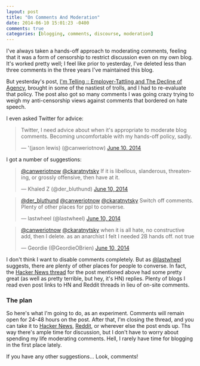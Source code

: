 ```yaml
---
layout: post
title: "On Comments And Moderation"
date: 2014-06-10 15:01:23 -0400
comments: true
categories: [blogging, comments, discourse, moderation]
---
```


I've always taken a hands-off approach to moderating comments, feeling that it was a form of censorship to restrict discussion even on my own blog. It's worked pretty well; I feel like prior to yesterday, I've deleted less than three comments in the three years I've maintained this blog.

But yesterday's post, [I'm Telling :: Employer-Tattling and The Decline of Agency](http://decomplecting.org/blog/2014/06/09/im-telling/), brought in some of the nastiest of trolls, and I had to re-evaluate that policy. The post also got so many comments I was going crazy trying to weigh my anti-censorship views against comments that bordered on hate speech.

<!--more-->

I even asked Twitter for advice:

<blockquote class="twitter-tweet" lang="en"><p>Twitter, I need advice about when it&#39;s appropriate to moderate blog comments. Becoming uncomfortable with my hands-off policy, sadly.</p>&mdash; &#39;(jason lewis) (@canweriotnow) <a href="https://twitter.com/canweriotnow/statuses/476164584227602432">June 10, 2014</a></blockquote>
<script async src="//platform.twitter.com/widgets.js" charset="utf-8"></script>

I got a number of suggestions:

<blockquote class="twitter-tweet" data-conversation="none" lang="en"><p><a href="https://twitter.com/canweriotnow">@canweriotnow</a> <a href="https://twitter.com/ckaratnytsky">@ckaratnytsky</a> If it is libellous, slanderous, threatening, or grossly offensive, then have at it.</p>&mdash; Khaled Z (@der_bluthund) <a href="https://twitter.com/der_bluthund/statuses/476165033773514752">June 10, 2014</a></blockquote>
<script async src="//platform.twitter.com/widgets.js" charset="utf-8"></script>

<blockquote class="twitter-tweet" data-conversation="none" lang="en"><p><a href="https://twitter.com/der_bluthund">@der_bluthund</a> <a href="https://twitter.com/canweriotnow">@canweriotnow</a> <a href="https://twitter.com/ckaratnytsky">@ckaratnytsky</a> Switch off comments. Plenty of other places for ppl to converse.</p>&mdash; lastwheel (@lastwheel) <a href="https://twitter.com/lastwheel/statuses/476165712986513408">June 10, 2014</a></blockquote>
<script async src="//platform.twitter.com/widgets.js" charset="utf-8"></script>

<blockquote class="twitter-tweet" data-conversation="none" lang="en"><p><a href="https://twitter.com/canweriotnow">@canweriotnow</a> <a href="https://twitter.com/ckaratnytsky">@ckaratnytsky</a> when it is all hate, no constructive add, then I delete. as an anarchist I felt I needed 2B hands off. not true</p>&mdash; Geordie (@GeordieOBrien) <a href="https://twitter.com/GeordieOBrien/statuses/476166503600259072">June 10, 2014</a></blockquote>
<script async src="//platform.twitter.com/widgets.js" charset="utf-8"></script>

I don't think I want to disable comments completely. But as [@lastwheel](https://twitter.com/lastwheel) suggests, there are plenty of other places for people to converse. In fact, the [Hacker News thread](https://news.ycombinator.com/item?id=7869644) for the post mentioned above had some pretty great (as well as pretty terrible, but hey, it's HN) replies. Plenty of blogs I read even post links to HN and Reddit threads in lieu of on-site comments.

### The plan

So here's what I'm going to do, as an experiment. Comments will remain open for 24-48 hours on the post. After that, I'm closing the thread, and you can take it to [Hacker News](http://news.ycombinator.com), [Reddit](http://reddit.com), or wherever else the post ends up. Ths way there's ample time for discussion, but I don't have to worry about spending my life moderating comments. Hell, I rarely have time for blogging in the first place lately.

If you have any other suggestions... Look, comments!
